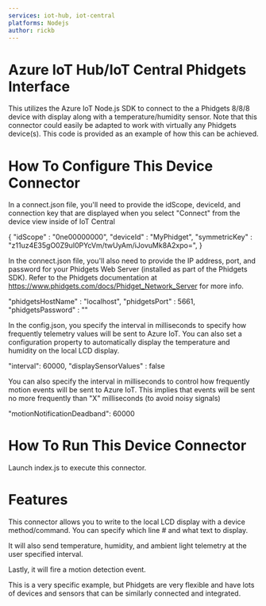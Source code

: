 ```yaml
---
services: iot-hub, iot-central
platforms: Nodejs
author: rickb
---
```


# Azure IoT Hub/IoT Central Phidgets Interface

This utilizes the Azure IoT Node.js SDK to connect to the a Phidgets 8/8/8 device with display along with a temperature/humidity sensor.  Note that this connector could easily be adapted to work with virtually any Phidgets device(s).  This code is provided as an example of how this can be achieved.

# How To Configure This Device Connector

In a connect.json file, you'll need to provide the idScope, deviceId, and connection key that are displayed when you select "Connect" from the device view inside of IoT Central

{
    "idScope" : "0ne00000000",
    "deviceId" : "MyPhidget",
    "symmetricKey" : "z11uz4E35gO0Z9uI0PYcVm/twUyAm/iJovuMk8A2xpo=",
}

In the connect.json file, you'll also need to provide the IP address, port, and password for your Phidgets Web Server (installed as part of the Phidgets SDK). Refer to the Phidgets documentation at https://www.phidgets.com/docs/Phidget_Network_Server for more info.  

  "phidgetsHostName" : "localhost",
  "phidgetsPort" : 5661,
  "phidgetsPassword" : ""

In the config.json, you specify the interval in milliseconds to specify how frequently telemetry values will be sent to Azure IoT.  You can also set a configuration property to automatically display the temperature and humidity on the local LCD display.

  "interval": 60000,
  "displaySensorValues" : false

You can also specify the interval in milliseconds to control how frequently motion events will be sent to Azure IoT. This implies that events will be sent no more frequently than "X" milliseconds (to avoid noisy signals)

  "motionNotificationDeadband": 60000

# How To Run This Device Connector 

Launch index.js to execute this connector.

# Features

This connector allows you to write to the local LCD display with a device method/command.  You can specify which line # and what text to display.  

It will also send temperature, humidity, and ambient light telemetry at the user specified interval.

Lastly, it will fire a motion detection event.  

This is a very specific example, but Phidgets are very flexible and have lots of devices and sensors that can be similarly connected and integrated.
